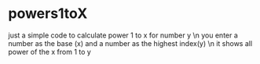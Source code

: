 # powers1toX
just a simple code to calculate power 1 to x for number y \n
you enter a number as the base (x) and a number as the highest index(y) \n
it shows all power of the x from 1 to y
